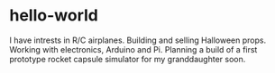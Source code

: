 # hello-world
I have intrests in R/C airplanes. Building and selling Halloween props. Working with electronics, Arduino and Pi. Planning a build of a first prototype rocket capsule simulator for my granddaughter soon. 
